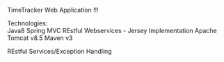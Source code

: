 TimeTracker Web Application !!!

Technologies:	
	Java8
	Spring MVC
	REstful Webservices - Jersey Implementation
	Apache Tomcat v8.5
	Maven v3

REstful Services/Exception Handling
